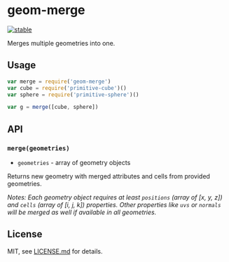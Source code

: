 # geom-merge

[![stable](http://badges.github.io/stability-badges/dist/stable.svg)](http://github.com/badges/stability-badges)

Merges multiple geometries into one.

## Usage

```javascript
var merge = require('geom-merge')
var cube = require('primitive-cube')()
var sphere = require('primitive-sphere')()

var g = merge([cube, sphere])
```

## API

### `merge(geometries)`

- `geometries` - array of geometry objects

Returns new geometry with merged attributes and cells from provided geometries.

*Notes: Each geometry object requires at least `positions` (array of [x, y, z]) and `cells` (array of [i, j, k]) properties. Other properties like `uvs` or `normals` will be merged as well if available in all geometries.*

## License

MIT, see [LICENSE.md](http://github.com/vorg/geom-merge/blob/master/LICENSE.md) for details.
